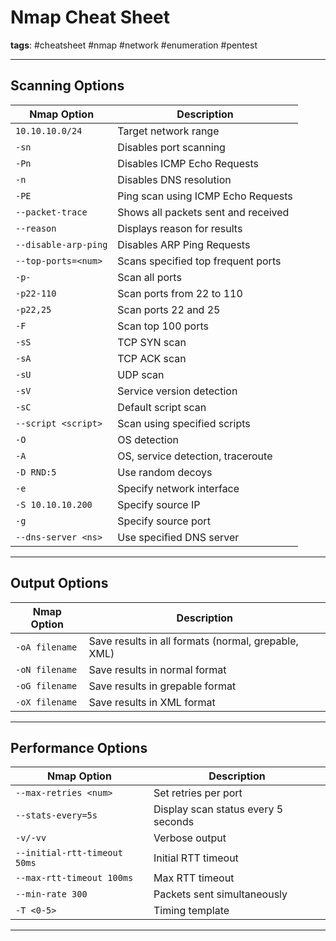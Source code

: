 
# Nmap Cheat Sheet

**tags**: #cheatsheet #nmap #network #enumeration #pentest

---

## Scanning Options

| Nmap Option          | Description                                           |
|----------------------|-------------------------------------------------------|
| `10.10.10.0/24`      | Target network range                                  |
| `-sn`                | Disables port scanning                                |
| `-Pn`                | Disables ICMP Echo Requests                           |
| `-n`                 | Disables DNS resolution                               |
| `-PE`                | Ping scan using ICMP Echo Requests                    |
| `--packet-trace`     | Shows all packets sent and received                   |
| `--reason`           | Displays reason for results                           |
| `--disable-arp-ping` | Disables ARP Ping Requests                            |
| `--top-ports=<num>`  | Scans specified top frequent ports                    |
| `-p-`                | Scan all ports                                        |
| `-p22-110`           | Scan ports from 22 to 110                             |
| `-p22,25`            | Scan ports 22 and 25                                  |
| `-F`                 | Scan top 100 ports                                    |
| `-sS`                | TCP SYN scan                                          |
| `-sA`                | TCP ACK scan                                          |
| `-sU`                | UDP scan                                              |
| `-sV`                | Service version detection                             |
| `-sC`                | Default script scan                                   |
| `--script <script>`  | Scan using specified scripts                          |
| `-O`                 | OS detection                                          |
| `-A`                 | OS, service detection, traceroute                     |
| `-D RND:5`           | Use random decoys                                     |
| `-e`                 | Specify network interface                             |
| `-S 10.10.10.200`    | Specify source IP                                     |
| `-g`                 | Specify source port                                   |
| `--dns-server <ns>`  | Use specified DNS server                              |

---

## Output Options

| Nmap Option | Description                                               |
|-------------|-----------------------------------------------------------|
| `-oA filename` | Save results in all formats (normal, grepable, XML)      |
| `-oN filename` | Save results in normal format                            |
| `-oG filename` | Save results in grepable format                          |
| `-oX filename` | Save results in XML format                               |

---

## Performance Options

| Nmap Option                   | Description                                       |
|-------------------------------|---------------------------------------------------|
| `--max-retries <num>`         | Set retries per port                              |
| `--stats-every=5s`            | Display scan status every 5 seconds               |
| `-v/-vv`                      | Verbose output                                    |
| `--initial-rtt-timeout 50ms`  | Initial RTT timeout                               |
| `--max-rtt-timeout 100ms`     | Max RTT timeout                                   |
| `--min-rate 300`              | Packets sent simultaneously                       |
| `-T <0-5>`                    | Timing template                                   |

---
